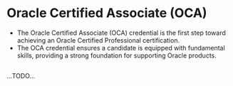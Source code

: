 # Oracle Certified Associate (OCA)
- The Oracle Certified Associate (OCA) credential is the first step toward achieving an Oracle Certified Professional certification. 
- The OCA credential ensures a candidate is equipped with fundamental skills, providing a strong foundation for supporting Oracle products.

## 
...TODO...
